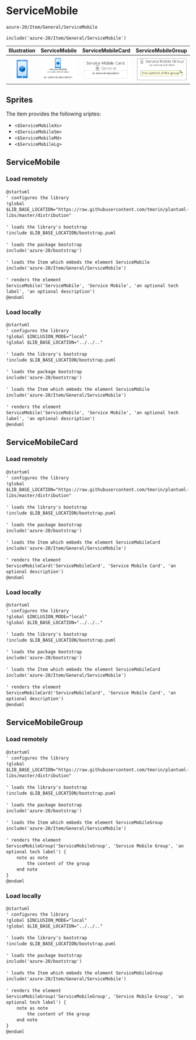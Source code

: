 # ServiceMobile


```text
azure-20/Item/General/ServiceMobile
```

```text
include('azure-20/Item/General/ServiceMobile')
```



| Illustration | ServiceMobile | ServiceMobileCard | ServiceMobileGroup |
| :---: | :---: | :---: | :---: |
| ![illustration for Illustration](../../../azure-20/Item/General/ServiceMobile.png) | ![illustration for ServiceMobile](../../../azure-20/Item/General/ServiceMobile.Local.png) | ![illustration for ServiceMobileCard](../../../azure-20/Item/General/ServiceMobileCard.Local.png) | ![illustration for ServiceMobileGroup](../../../azure-20/Item/General/ServiceMobileGroup.Local.png) |



## Sprites
The item provides the following sriptes:

- `<$ServiceMobileXs>`
- `<$ServiceMobileSm>`
- `<$ServiceMobileMd>`
- `<$ServiceMobileLg>`





## ServiceMobile

### Load remotely
```plantuml
@startuml
' configures the library
!global $LIB_BASE_LOCATION="https://raw.githubusercontent.com/tmorin/plantuml-libs/master/distribution"

' loads the library's bootstrap
!include $LIB_BASE_LOCATION/bootstrap.puml

' loads the package bootstrap
include('azure-20/bootstrap')

' loads the Item which embeds the element ServiceMobile
include('azure-20/Item/General/ServiceMobile')

' renders the element
ServiceMobile('ServiceMobile', 'Service Mobile', 'an optional tech label', 'an optional description')
@enduml
```

### Load locally
```plantuml
@startuml
' configures the library
!global $INCLUSION_MODE="local"
!global $LIB_BASE_LOCATION="../../.."

' loads the library's bootstrap
!include $LIB_BASE_LOCATION/bootstrap.puml

' loads the package bootstrap
include('azure-20/bootstrap')

' loads the Item which embeds the element ServiceMobile
include('azure-20/Item/General/ServiceMobile')

' renders the element
ServiceMobile('ServiceMobile', 'Service Mobile', 'an optional tech label', 'an optional description')
@enduml
```

## ServiceMobileCard

### Load remotely
```plantuml
@startuml
' configures the library
!global $LIB_BASE_LOCATION="https://raw.githubusercontent.com/tmorin/plantuml-libs/master/distribution"

' loads the library's bootstrap
!include $LIB_BASE_LOCATION/bootstrap.puml

' loads the package bootstrap
include('azure-20/bootstrap')

' loads the Item which embeds the element ServiceMobileCard
include('azure-20/Item/General/ServiceMobile')

' renders the element
ServiceMobileCard('ServiceMobileCard', 'Service Mobile Card', 'an optional description')
@enduml
```

### Load locally
```plantuml
@startuml
' configures the library
!global $INCLUSION_MODE="local"
!global $LIB_BASE_LOCATION="../../.."

' loads the library's bootstrap
!include $LIB_BASE_LOCATION/bootstrap.puml

' loads the package bootstrap
include('azure-20/bootstrap')

' loads the Item which embeds the element ServiceMobileCard
include('azure-20/Item/General/ServiceMobile')

' renders the element
ServiceMobileCard('ServiceMobileCard', 'Service Mobile Card', 'an optional description')
@enduml
```

## ServiceMobileGroup

### Load remotely
```plantuml
@startuml
' configures the library
!global $LIB_BASE_LOCATION="https://raw.githubusercontent.com/tmorin/plantuml-libs/master/distribution"

' loads the library's bootstrap
!include $LIB_BASE_LOCATION/bootstrap.puml

' loads the package bootstrap
include('azure-20/bootstrap')

' loads the Item which embeds the element ServiceMobileGroup
include('azure-20/Item/General/ServiceMobile')

' renders the element
ServiceMobileGroup('ServiceMobileGroup', 'Service Mobile Group', 'an optional tech label') {
    note as note
        the content of the group
    end note
}
@enduml
```

### Load locally
```plantuml
@startuml
' configures the library
!global $INCLUSION_MODE="local"
!global $LIB_BASE_LOCATION="../../.."

' loads the library's bootstrap
!include $LIB_BASE_LOCATION/bootstrap.puml

' loads the package bootstrap
include('azure-20/bootstrap')

' loads the Item which embeds the element ServiceMobileGroup
include('azure-20/Item/General/ServiceMobile')

' renders the element
ServiceMobileGroup('ServiceMobileGroup', 'Service Mobile Group', 'an optional tech label') {
    note as note
        the content of the group
    end note
}
@enduml
```


